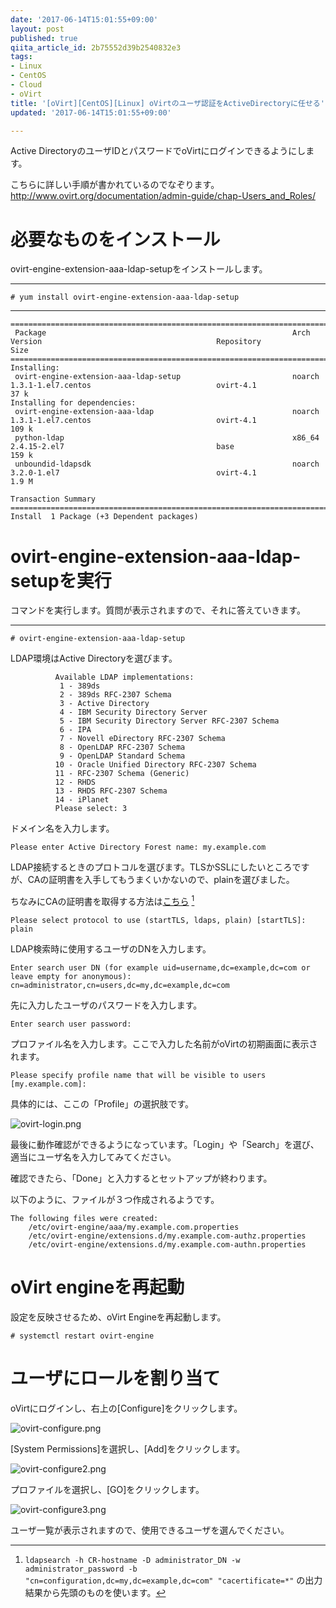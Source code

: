 ```yaml
---
date: '2017-06-14T15:01:55+09:00'
layout: post
published: true
qiita_article_id: 2b75552d39b2540832e3
tags:
- Linux
- CentOS
- Cloud
- oVirt
title: '[oVirt][CentOS][Linux] oVirtのユーザ認証をActiveDirectoryに任せる'
updated: '2017-06-14T15:01:55+09:00'

---
```

Active DirectoryのユーザIDとパスワードでoVirtにログインできるようにします。  
  
こちらに詳しい手順が書かれているのでなぞります。  
http://www.ovirt.org/documentation/admin-guide/chap-Users_and_Roles/  
  
  
# 必要なものをインストール  
  
ovirt-engine-extension-aaa-ldap-setupをインストールします。  
  
****  
```shell-session:
# yum install ovirt-engine-extension-aaa-ldap-setup
```  
  
****  
```shell-session:
====================================================================================================================================================================================
 Package                                                       Arch                           Version                                       Repository                         Size
====================================================================================================================================================================================
Installing:
 ovirt-engine-extension-aaa-ldap-setup                         noarch                         1.3.1-1.el7.centos                            ovirt-4.1                          37 k
Installing for dependencies:
 ovirt-engine-extension-aaa-ldap                               noarch                         1.3.1-1.el7.centos                            ovirt-4.1                         109 k
 python-ldap                                                   x86_64                         2.4.15-2.el7                                  base                              159 k
 unboundid-ldapsdk                                             noarch                         3.2.0-1.el7                                   ovirt-4.1                         1.9 M

Transaction Summary
====================================================================================================================================================================================
Install  1 Package (+3 Dependent packages)
```  
  
# ovirt-engine-extension-aaa-ldap-setupを実行  
  
コマンドを実行します。質問が表示されますので、それに答えていきます。  
  
****  
```shell-session:
# ovirt-engine-extension-aaa-ldap-setup
```  
  
LDAP環境はActive Directoryを選びます。  
  
```                                                                                                                         
          Available LDAP implementations:                                                                                                                                           
           1 - 389ds                                                                                                                                                                
           2 - 389ds RFC-2307 Schema                                                                                                                                                
           3 - Active Directory                                                                                                                                                     
           4 - IBM Security Directory Server                                                                                                                                        
           5 - IBM Security Directory Server RFC-2307 Schema                                                                                                                        
           6 - IPA                                                                                                                                                                  
           7 - Novell eDirectory RFC-2307 Schema                                                                                                                                    
           8 - OpenLDAP RFC-2307 Schema                                                                                                                                             
           9 - OpenLDAP Standard Schema                                                                                                                                             
          10 - Oracle Unified Directory RFC-2307 Schema                                                                                                                             
          11 - RFC-2307 Schema (Generic)                                                                                                                                            
          12 - RHDS                                                                                                                                                                 
          13 - RHDS RFC-2307 Schema                                                                                                                                                 
          14 - iPlanet                                                                                                                                                              
          Please select: 3                        
```  
  
ドメイン名を入力します。  
  
```
Please enter Active Directory Forest name: my.example.com
```  
  
LDAP接続するときのプロトコルを選びます。TLSかSSLにしたいところですが、CAの証明書を入手してもうまくいかないので、plainを選びました。  
  
ちなみにCAの証明書を取得する方法は[こちら](https://docs.oracle.com/cd/E19693-01/819-0993/6n3co69n7/index.html) [^1]  
  
[^1]: `ldapsearch -h CR-hostname -D administrator_DN -w administrator_password -b "cn=configuration,dc=my,dc=example,dc=com" "cacertificate=*"` の出力結果から先頭のものを使います。  
  
  
```
Please select protocol to use (startTLS, ldaps, plain) [startTLS]: plain    
```  
  
LDAP検索時に使用するユーザのDNを入力します。  
  
```
Enter search user DN (for example uid=username,dc=example,dc=com or leave empty for anonymous): cn=administrator,cn=users,dc=my,dc=example,dc=com
```  
  
先に入力したユーザのパスワードを入力します。  
  
```
Enter search user password:
```  
  
プロファイル名を入力します。ここで入力した名前がoVirtの初期画面に表示されます。  
  
```
Please specify profile name that will be visible to users [my.example.com]:
```  
  
具体的には、ここの「Profile」の選択肢です。  
  
![ovirt-login.png](/assets/images/2faf4e7d-977a-c875-99ed-e588f674c02d.png)  
  
最後に動作確認ができるようになっています。「Login」や「Search」を選び、適当にユーザ名を入力してみてください。  
  
確認できたら、「Done」と入力するとセットアップが終わります。  
  
以下のように、ファイルが３つ作成されるようです。  
  
```
The following files were created:                                                                                                                                         
    /etc/ovirt-engine/aaa/my.example.com.properties                                                                                                                           
    /etc/ovirt-engine/extensions.d/my.example.com-authz.properties                                                                                                            
    /etc/ovirt-engine/extensions.d/my.example.com-authn.properties               
```  
  
# oVirt engineを再起動  
  
設定を反映させるため、oVirt Engineを再起動します。  
  
```shell-session
# systemctl restart ovirt-engine
```  
  
# ユーザにロールを割り当て  
  
oVirtにログインし、右上の[Configure]をクリックします。  
  
![ovirt-configure.png](/assets/images/6b1984d3-70a0-451f-a9b5-f0ce413d1987.png)  
  
[System Permissions]を選択し、[Add]をクリックします。  
  
![ovirt-configure2.png](/assets/images/4f374d4f-0ef7-009f-f264-7a411745ad4f.png)  
  
プロファイルを選択し、[GO]をクリックします。  
  
![ovirt-configure3.png](/assets/images/bb370ee2-75f4-51ac-8e8e-fc3a85e28953.png)  
  
ユーザ一覧が表示されますので、使用できるユーザを選んでください。  
  
